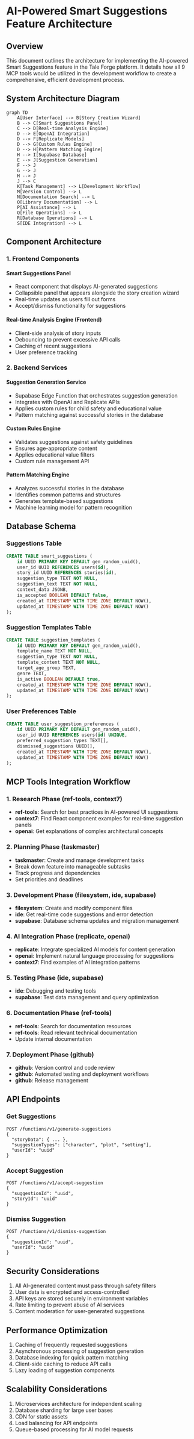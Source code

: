 # AI-Powered Smart Suggestions Feature Architecture

## Overview
This document outlines the architecture for implementing the AI-powered Smart Suggestions feature in the Tale Forge platform. It details how all 9 MCP tools would be utilized in the development workflow to create a comprehensive, efficient development process.

## System Architecture Diagram

```mermaid
graph TD
    A[User Interface] --> B[Story Creation Wizard]
    B --> C[Smart Suggestions Panel]
    C --> D[Real-time Analysis Engine]
    D --> E[OpenAI Integration]
    D --> F[Replicate Models]
    D --> G[Custom Rules Engine]
    D --> H[Pattern Matching Engine]
    H --> I[Supabase Database]
    E --> J[Suggestion Generation]
    F --> J
    G --> J
    H --> J
    J --> C
    K[Task Management] --> L[Development Workflow]
    M[Version Control] --> L
    N[Documentation Search] --> L
    O[Library Documentation] --> L
    P[AI Assistance] --> L
    Q[File Operations] --> L
    R[Database Operations] --> L
    S[IDE Integration] --> L
```

## Component Architecture

### 1. Frontend Components

#### Smart Suggestions Panel
- React component that displays AI-generated suggestions
- Collapsible panel that appears alongside the story creation wizard
- Real-time updates as users fill out forms
- Accept/dismiss functionality for suggestions

#### Real-time Analysis Engine (Frontend)
- Client-side analysis of story inputs
- Debouncing to prevent excessive API calls
- Caching of recent suggestions
- User preference tracking

### 2. Backend Services

#### Suggestion Generation Service
- Supabase Edge Function that orchestrates suggestion generation
- Integrates with OpenAI and Replicate APIs
- Applies custom rules for child safety and educational value
- Pattern matching against successful stories in the database

#### Custom Rules Engine
- Validates suggestions against safety guidelines
- Ensures age-appropriate content
- Applies educational value filters
- Custom rule management API

#### Pattern Matching Engine
- Analyzes successful stories in the database
- Identifies common patterns and structures
- Generates template-based suggestions
- Machine learning model for pattern recognition

## Database Schema

### Suggestions Table
```sql
CREATE TABLE smart_suggestions (
    id UUID PRIMARY KEY DEFAULT gen_random_uuid(),
    user_id UUID REFERENCES users(id),
    story_id UUID REFERENCES stories(id),
    suggestion_type TEXT NOT NULL,
    suggestion_text TEXT NOT NULL,
    context_data JSONB,
    is_accepted BOOLEAN DEFAULT false,
    created_at TIMESTAMP WITH TIME ZONE DEFAULT NOW(),
    updated_at TIMESTAMP WITH TIME ZONE DEFAULT NOW()
);
```

### Suggestion Templates Table
```sql
CREATE TABLE suggestion_templates (
    id UUID PRIMARY KEY DEFAULT gen_random_uuid(),
    template_name TEXT NOT NULL,
    suggestion_type TEXT NOT NULL,
    template_content TEXT NOT NULL,
    target_age_group TEXT,
    genre TEXT,
    is_active BOOLEAN DEFAULT true,
    created_at TIMESTAMP WITH TIME ZONE DEFAULT NOW(),
    updated_at TIMESTAMP WITH TIME ZONE DEFAULT NOW()
);
```

### User Preferences Table
```sql
CREATE TABLE user_suggestion_preferences (
    id UUID PRIMARY KEY DEFAULT gen_random_uuid(),
    user_id UUID REFERENCES users(id) UNIQUE,
    preferred_suggestion_types TEXT[],
    dismissed_suggestions UUID[],
    created_at TIMESTAMP WITH TIME ZONE DEFAULT NOW(),
    updated_at TIMESTAMP WITH TIME ZONE DEFAULT NOW()
);
```

## MCP Tools Integration Workflow

### 1. Research Phase (ref-tools, context7)
- **ref-tools**: Search for best practices in AI-powered UI suggestions
- **context7**: Find React component examples for real-time suggestion panels
- **openai**: Get explanations of complex architectural concepts

### 2. Planning Phase (taskmaster)
- **taskmaster**: Create and manage development tasks
- Break down feature into manageable subtasks
- Track progress and dependencies
- Set priorities and deadlines

### 3. Development Phase (filesystem, ide, supabase)
- **filesystem**: Create and modify component files
- **ide**: Get real-time code suggestions and error detection
- **supabase**: Database schema updates and migration management

### 4. AI Integration Phase (replicate, openai)
- **replicate**: Integrate specialized AI models for content generation
- **openai**: Implement natural language processing for suggestions
- **context7**: Find examples of AI integration patterns

### 5. Testing Phase (ide, supabase)
- **ide**: Debugging and testing tools
- **supabase**: Test data management and query optimization

### 6. Documentation Phase (ref-tools)
- **ref-tools**: Search for documentation resources
- **ref-tools**: Read relevant technical documentation
- Update internal documentation

### 7. Deployment Phase (github)
- **github**: Version control and code review
- **github**: Automated testing and deployment workflows
- **github**: Release management

## API Endpoints

### Get Suggestions
```
POST /functions/v1/generate-suggestions
{
  "storyData": { ... },
  "suggestionTypes": ["character", "plot", "setting"],
  "userId": "uuid"
}
```

### Accept Suggestion
```
POST /functions/v1/accept-suggestion
{
  "suggestionId": "uuid",
  "storyId": "uuid"
}
```

### Dismiss Suggestion
```
POST /functions/v1/dismiss-suggestion
{
  "suggestionId": "uuid",
  "userId": "uuid"
}
```

## Security Considerations

1. All AI-generated content must pass through safety filters
2. User data is encrypted and access-controlled
3. API keys are stored securely in environment variables
4. Rate limiting to prevent abuse of AI services
5. Content moderation for user-generated suggestions

## Performance Optimization

1. Caching of frequently requested suggestions
2. Asynchronous processing of suggestion generation
3. Database indexing for quick pattern matching
4. Client-side caching to reduce API calls
5. Lazy loading of suggestion components

## Scalability Considerations

1. Microservices architecture for independent scaling
2. Database sharding for large user bases
3. CDN for static assets
4. Load balancing for API endpoints
5. Queue-based processing for AI model requests